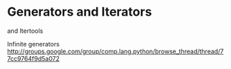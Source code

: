 Generators and Iterators
========================

and Itertools

Infinite generators
<http://groups.google.com/group/comp.lang.python/browse_thread/thread/77cc9764f9d5a072>
